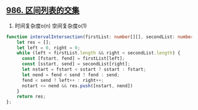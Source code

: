 ## [986. 区间列表的交集](https://leetcode.cn/problems/interval-list-intersections/description/)

1. 时间复杂度o(n) 空间复杂度o(1)
```ts
function intervalIntersection(firstList: number[][], secondList: number[][]): number[][] {
    let res = [];
    let left = 0, right = 0;
    while (left < firstList.length && right < secondList.length) {
      const [fstart, fend] = firstList[left];
      const [sstart, send] = secondList[right];
      let nstart = fstart < sstart ? sstart : fstart;
      let nend = fend < send ? fend : send;
      fend < send ? left++ : right++;
      nstart <= nend && res.push([nstart, nend])
    }
    return res;
};
```